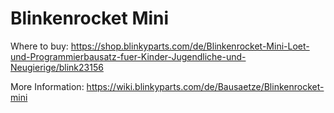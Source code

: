 # Blinkenrocket Mini

Where to buy: https://shop.blinkyparts.com/de/Blinkenrocket-Mini-Loet-und-Programmierbausatz-fuer-Kinder-Jugendliche-und-Neugierige/blink23156

More Information: https://wiki.blinkyparts.com/de/Bausaetze/Blinkenrocket-mini
